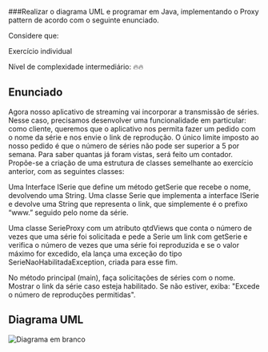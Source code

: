 ###Realizar o diagrama UML e programar em Java, implementando o Proxy pattern de acordo com o seguinte enunciado.

Considere que:

Exercício individual

Nível de complexidade intermediário: 🔥🔥


## Enunciado
Agora nosso aplicativo de streaming vai incorporar a transmissão de séries. Nesse caso, precisamos desenvolver uma funcionalidade em particular: como cliente, queremos que o aplicativo nos permita fazer um pedido com o nome da série e nos envie o link de reprodução. O único limite imposto ao nosso pedido é que o número de séries não pode ser superior a 5 por semana. Para saber quantas já foram vistas, será feito um contador. Propõe-se a criação de uma estrutura de classes semelhante ao exercício anterior, com as seguintes classes:

Uma Interface ISerie que define um método getSerie que recebe o nome, devolvendo uma String.
Uma classe Serie que implementa a interface ISerie e devolve uma String que representa o link, que simplemente é o prefixo “www.” seguido pelo nome da série.

Uma classe SerieProxy com um atributo qtdViews que conta o número de vezes que uma série foi solicitada e pede a Serie um link com getSerie e verifica o número de vezes que uma série foi reproduzida e se o valor máximo for excedido, ela lança uma exceção do tipo SerieNaoHabilitadaException, criada para esse fim.

No método principal (main), faça solicitações de séries com o nome. Mostrar o link da série caso esteja habilitado. Se não estiver, exiba: "Excede o número de reproduções permitidas".

## Diagrama UML
![Diagrama em branco](https://user-images.githubusercontent.com/86542760/155800451-576faea8-5724-48d7-bffb-efe306305291.png)
